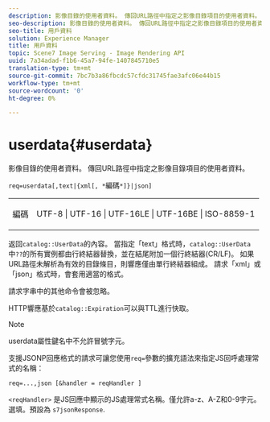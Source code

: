 ```yaml
---
description: 影像目錄的使用者資料。 傳回URL路徑中指定之影像目錄項目的使用者資料。
seo-description: 影像目錄的使用者資料。 傳回URL路徑中指定之影像目錄項目的使用者資料。
seo-title: 用戶資料
solution: Experience Manager
title: 用戶資料
topic: Scene7 Image Serving - Image Rendering API
uuid: 7a34adad-f1b6-45a7-94fe-1407845710e5
translation-type: tm+mt
source-git-commit: 7bc7b3a86fbcdc57cfdc31745fae3afc06e44b15
workflow-type: tm+mt
source-wordcount: '0'
ht-degree: 0%

---
```



# userdata{#userdata}

影像目錄的使用者資料。 傳回URL路徑中指定之影像目錄項目的使用者資料。

`req=userdata[,text|{xml[, *`編碼`*]}|json]`

<table id="simpletable_F9D94C83865F4216BCF7987C32FACC46"> 
 <tr class="strow"> 
  <td class="stentry"> <p><span class="varname"> 編碼</span> </p> </td> 
  <td class="stentry"> <p><span class="codeph"> UTF-8 | UTF-16 | UTF-16LE | UTF-16BE | ISO-8859-1</span> </p></td> 
 </tr> 
</table>

返回`catalog::UserData`的內容。 當指定「text」格式時，`catalog::UserData`中`??`的所有實例都由行終結器替換，並在結尾附加一個行終結器(CR/LF)。 如果URL路徑未解析為有效的目錄條目，則響應僅由單行終結器組成。 請求「xml」或「json」格式時，會套用適當的格式。

請求字串中的其他命令會被忽略。

HTTP響應基於`catalog::Expiration`可以與TTL進行快取。

>[!NOTE]
>
>userdata屬性鍵名中不允許冒號字元。

支援JSONP回應格式的請求可讓您使用`req=`參數的擴充語法來指定JS回呼處理常式的名稱：

`req=...,json [&handler = reqHandler ]`

`<reqHandler>` 是JS回應中顯示的JS處理常式名稱。僅允許a-z、A-Z和0-9字元。 選填。預設為 `s7jsonResponse`.
